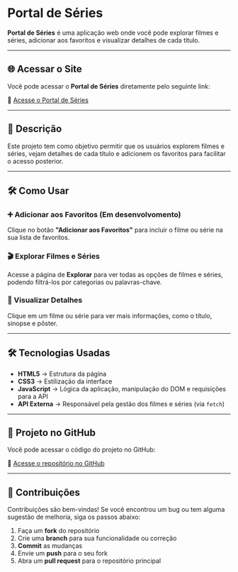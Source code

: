 # Portal de Séries

**Portal de Séries** é uma aplicação web onde você pode explorar filmes e séries, adicionar aos favoritos e visualizar detalhes de cada título.

---

## 🌐 Acessar o Site

Você pode acessar o **Portal de Séries** diretamente pelo seguinte link:

🔗 [Acesse o Portal de Séries](https://lucasgfoli.github.io/Portal-de-series/assets/portal.html)

---

## 🧾 Descrição

Este projeto tem como objetivo permitir que os usuários explorem filmes e séries, vejam detalhes de cada título e adicionem os favoritos para facilitar o acesso posterior.

---

## 🛠️ Como Usar

### ➕ Adicionar aos Favoritos (Em desenvolvomento)
Clique no botão **"Adicionar aos Favoritos"** para incluir o filme ou série na sua lista de favoritos.

### 🎬 Explorar Filmes e Séries  
Acesse a página de **Explorar** para ver todas as opções de filmes e séries, podendo filtrá-los por categorias ou palavras-chave.

### 👀 Visualizar Detalhes  
Clique em um filme ou série para ver mais informações, como o título, sinopse e pôster.

---

## 🛠️ Tecnologias Usadas

- **HTML5** → Estrutura da página  
- **CSS3** → Estilização da interface  
- **JavaScript** → Lógica da aplicação, manipulação do DOM e requisições para a API  
- **API Externa** → Responsável pela gestão dos filmes e séries (via `fetch`)

---

## 📂 Projeto no GitHub

Você pode acessar o código do projeto no GitHub:

🔗 [Acesse o repositório no GitHub](https://github.com/lucasgfoli/Portal-de-series)  

---

## 🤝 Contribuições

Contribuições são bem-vindas! Se você encontrou um bug ou tem alguma sugestão de melhoria, siga os passos abaixo:

1. Faça um **fork** do repositório  
2. Crie uma **branch** para sua funcionalidade ou correção  
3. **Commit** as mudanças  
4. Envie um **push** para o seu fork  
5. Abra um **pull request** para o repositório principal
